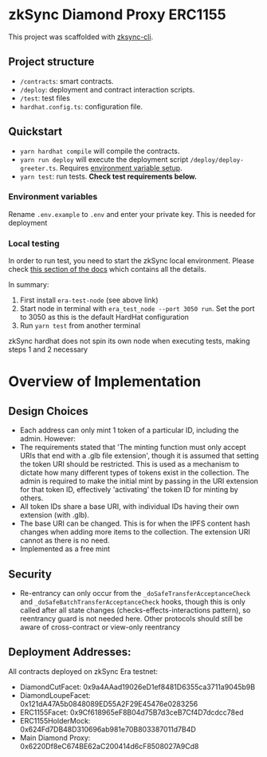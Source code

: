 # zkSync Diamond Proxy ERC1155

This project was scaffolded with [zksync-cli](https://github.com/matter-labs/zksync-cli).

## Project structure

- `/contracts`: smart contracts.
- `/deploy`: deployment and contract interaction scripts.
- `/test`: test files
- `hardhat.config.ts`: configuration file.

## Quickstart

- `yarn hardhat compile` will compile the contracts.
- `yarn run deploy` will execute the deployment script `/deploy/deploy-greeter.ts`. Requires [environment variable setup](#environment-variables).
- `yarn test`: run tests. **Check test requirements below.**

### Environment variables

Rename `.env.example` to `.env` and enter your private key. This is needed for deployment

### Local testing

In order to run test, you need to start the zkSync local environment. Please check [this section of the docs](https://v2-docs.zksync.io/api/hardhat/testing.html#prerequisites) which contains all the details.

In summary:
1. First install `era-test-node` (see above link)
2. Start node in terminal with `era_test_node --port 3050 run`. Set the port to 3050 as this is the default HardHat configuration
3. Run `yarn test` from another terminal

zkSync hardhat does not spin its own node when executing tests, making steps 1 and 2 necessary

# Overview of Implementation
## Design Choices

- Each address can only mint 1 token of a particular ID, including the admin. However:
- The requirements stated that 'The minting function must only accept URIs that end with a .glb file extension', though it is assumed that setting the token URI should be restricted. This is used as a mechanism to dictate how many different types of tokens exist in the collection. The admin is required to make the initial mint by passing in the URI extension for that token ID, effectively 'activating' the token ID for minting by others.
- All token IDs share a base URI, with individual IDs having their own extension (with .glb).
- The base URI can be changed. This is for when the IPFS content hash changes when adding more items to the collection. The extension URI cannot as there is no need.
- Implemented as a free mint

## Security

- Re-entrancy can only occur from the `_doSafeTransferAcceptanceCheck` and `_doSafeBatchTransferAcceptanceCheck` hooks, though this is only called after all state changes (checks-effects-interactions pattern), so reentrancy guard is not needed here. Other protocols should still be aware of cross-contract or view-only reentrancy

## Deployment Addresses:
All contracts deployed on zkSync Era testnet:
- DiamondCutFacet: 0x9a4AAad19026eD1ef8481D6355ca3711a9045b9B
- DiamondLoupeFacet: 0x121dA47A5b0848089ED55A2F29E45476e0283256
- ERC1155Facet: 0x9Cf618965eF8B04d75B7d3ceB7Cf4D7dcdcc78ed
- ERC1155HolderMock: 0x624Fd7DB48D310696ab981e70B803387011d7B4D
- Main Diamond Proxy: 0x6220Df8eC674BE62aC200414d6cF8508027A9Cd8
